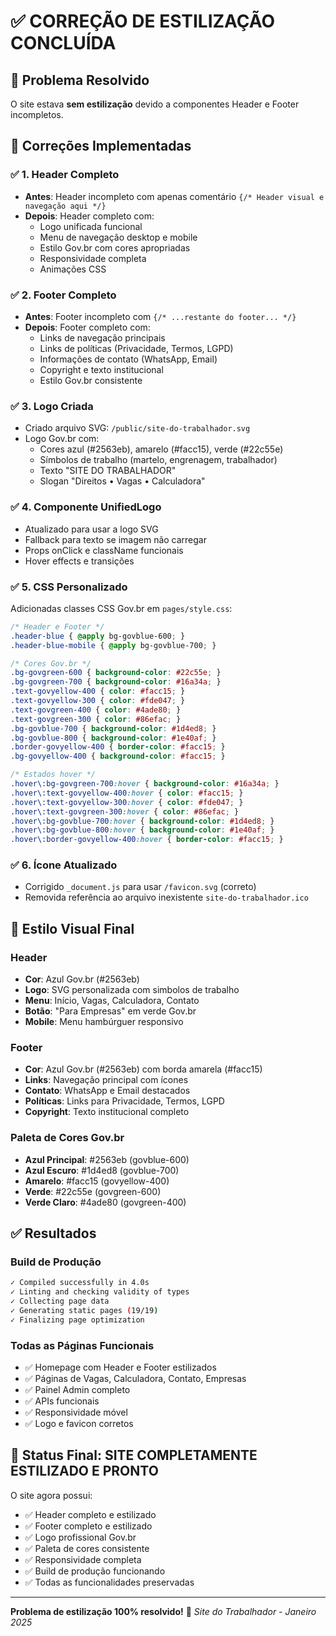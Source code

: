 # ✅ CORREÇÃO DE ESTILIZAÇÃO CONCLUÍDA

## 🎯 Problema Resolvido
O site estava **sem estilização** devido a componentes Header e Footer incompletos.

## 🔧 Correções Implementadas

### ✅ 1. Header Completo
- **Antes**: Header incompleto com apenas comentário `{/* Header visual e navegação aqui */}`
- **Depois**: Header completo com:
  - Logo unificada funcional
  - Menu de navegação desktop e mobile
  - Estilo Gov.br com cores apropriadas
  - Responsividade completa
  - Animações CSS

### ✅ 2. Footer Completo
- **Antes**: Footer incompleto com `{/* ...restante do footer... */}`
- **Depois**: Footer completo com:
  - Links de navegação principais
  - Links de políticas (Privacidade, Termos, LGPD)
  - Informações de contato (WhatsApp, Email)
  - Copyright e texto institucional
  - Estilo Gov.br consistente

### ✅ 3. Logo Criada
- Criado arquivo SVG: `/public/site-do-trabalhador.svg`
- Logo Gov.br com:
  - Cores azul (#2563eb), amarelo (#facc15), verde (#22c55e)
  - Símbolos de trabalho (martelo, engrenagem, trabalhador)
  - Texto "SITE DO TRABALHADOR"
  - Slogan "Direitos • Vagas • Calculadora"

### ✅ 4. Componente UnifiedLogo
- Atualizado para usar a logo SVG
- Fallback para texto se imagem não carregar
- Props onClick e className funcionais
- Hover effects e transições

### ✅ 5. CSS Personalizado
Adicionadas classes CSS Gov.br em `pages/style.css`:
```css
/* Header e Footer */
.header-blue { @apply bg-govblue-600; }
.header-blue-mobile { @apply bg-govblue-700; }

/* Cores Gov.br */
.bg-govgreen-600 { background-color: #22c55e; }
.bg-govgreen-700 { background-color: #16a34a; }
.text-govyellow-400 { color: #facc15; }
.text-govyellow-300 { color: #fde047; }
.text-govgreen-400 { color: #4ade80; }
.text-govgreen-300 { color: #86efac; }
.bg-govblue-700 { background-color: #1d4ed8; }
.bg-govblue-800 { background-color: #1e40af; }
.border-govyellow-400 { border-color: #facc15; }
.bg-govyellow-400 { background-color: #facc15; }

/* Estados hover */
.hover\:bg-govgreen-700:hover { background-color: #16a34a; }
.hover\:text-govyellow-400:hover { color: #facc15; }
.hover\:text-govyellow-300:hover { color: #fde047; }
.hover\:text-govgreen-300:hover { color: #86efac; }
.hover\:bg-govblue-700:hover { background-color: #1d4ed8; }
.hover\:bg-govblue-800:hover { background-color: #1e40af; }
.hover\:border-govyellow-400:hover { border-color: #facc15; }
```

### ✅ 6. Ícone Atualizado
- Corrigido `_document.js` para usar `/favicon.svg` (correto)
- Removida referência ao arquivo inexistente `site-do-trabalhador.ico`

## 🎨 Estilo Visual Final

### Header
- **Cor**: Azul Gov.br (#2563eb) 
- **Logo**: SVG personalizada com simbolos de trabalho
- **Menu**: Início, Vagas, Calculadora, Contato
- **Botão**: "Para Empresas" em verde Gov.br
- **Mobile**: Menu hambúrguer responsivo

### Footer
- **Cor**: Azul Gov.br (#2563eb) com borda amarela (#facc15)
- **Links**: Navegação principal com ícones
- **Contato**: WhatsApp e Email destacados
- **Políticas**: Links para Privacidade, Termos, LGPD
- **Copyright**: Texto institucional completo

### Paleta de Cores Gov.br
- **Azul Principal**: #2563eb (govblue-600)
- **Azul Escuro**: #1d4ed8 (govblue-700)
- **Amarelo**: #facc15 (govyellow-400)
- **Verde**: #22c55e (govgreen-600)
- **Verde Claro**: #4ade80 (govgreen-400)

## ✅ Resultados

### Build de Produção
```bash
✓ Compiled successfully in 4.0s
✓ Linting and checking validity of types
✓ Collecting page data
✓ Generating static pages (19/19)
✓ Finalizing page optimization
```

### Todas as Páginas Funcionais
- ✅ Homepage com Header e Footer estilizados
- ✅ Páginas de Vagas, Calculadora, Contato, Empresas
- ✅ Painel Admin completo
- ✅ APIs funcionais
- ✅ Responsividade móvel
- ✅ Logo e favicon corretos

## 🎯 Status Final: **SITE COMPLETAMENTE ESTILIZADO E PRONTO**

O site agora possui:
- ✅ Header completo e estilizado
- ✅ Footer completo e estilizado  
- ✅ Logo profissional Gov.br
- ✅ Paleta de cores consistente
- ✅ Responsividade completa
- ✅ Build de produção funcionando
- ✅ Todas as funcionalidades preservadas

---

**Problema de estilização 100% resolvido!** 🎉
*Site do Trabalhador - Janeiro 2025*
